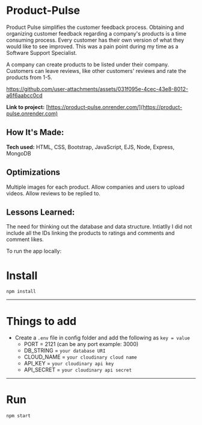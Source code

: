 # Product-Pulse

Product Pulse simplifies the customer feedback process. Obtaining and organizing customer feedback regarding a company's products is a time consuming process. Every customer has their own version of what they would like to see improved. This was a pain point during my time as a Software Support Specialist. 

A company can create products to be listed under their company. Customers can leave reviews, like other customers' reviews and rate the products from 1-5.

https://github.com/user-attachments/assets/031f095e-4cec-43e8-8012-a6f6aabcc0cd

**Link to project:** [https://product-pulse.onrender.com/](https://product-pulse.onrender.com)

## How It's Made:

**Tech used:** HTML, CSS, Bootstrap, JavaScript, EJS, Node, Express, MongoDB

## Optimizations

Multiple images for each product.
Allow companies and users to upload videos.
Allow reviews to be replied to.

## Lessons Learned:

The need for thinking out the database and data structure. Intiatlly I did not include all the IDs linking the products to ratings and comments and comment likes.


To run the app locally:
# Install

`npm install`

---

# Things to add

- Create a `.env` file in config folder and add the following as `key = value`
  - PORT = 2121 (can be any port example: 3000)
  - DB_STRING = `your database URI`
  - CLOUD_NAME = `your cloudinary cloud name`
  - API_KEY = `your cloudinary api key`
  - API_SECRET = `your cloudinary api secret`

---

# Run

`npm start`
